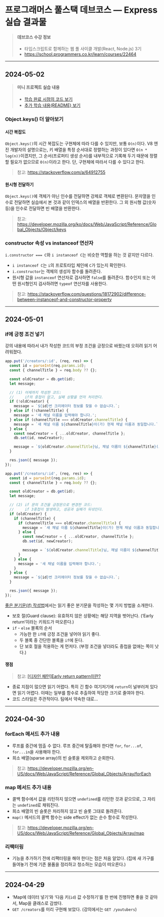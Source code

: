 # 프로그래머스 풀스택 데브코스 — Express 실습 결과물

> #### 데브코스 수강 정보
>
> * 타입스크립트로 함께하는 웹 풀 사이클 개발(React, Node.js) 3기
> * https://school.programmers.co.kr/learn/courses/22464

---

## 2024-05-02

> #### 미니 프로젝트 실습 내용
>
> * [학습 완료 시점의 코드 보기](https://github.com/yejunian/devcourse-yt-demo/tree/1974a47f7e53bd42effda2be4f83b9764d5ce4f6)
> * [추가 학습 내용(README) 보기](https://github.com/yejunian/devcourse-yt-demo/tree/1974a47f7e53bd42effda2be4f83b9764d5ce4f6/README.md#2024-05-02)

### Object.keys() 더 알아보기

#### 시간 복잡도

`Object.keys()`의 시간 복잡도는 구현체에 따라 다를 수 있지만, 보통 `O(n)`이다. V8 엔진 개발자의 설명으로는, 키 배열을 특정 순서대로 정렬하는 과정이 있다면 `O(n * log(n))`이겠지만, 그 순서(프로퍼티 생성 순서)를 내부적으로 기록해 두기 때문에 정렬할 필요가 없으므로 `O(n)`이라고 한다. 단, 구현체에 따라서 다를 수 있다고 한다.

> 참고: https://stackoverflow.com/a/64912755

#### 원시형 전달하기

`Object.keys()`에 객체가 아닌 인수를 전달하면 강제로 객체로 변환된다. 문자열을 인수로 전달하면 실습에서 본 것과 같이 인덱스의 배열을 반환한다. 그 외 원시형 값(숫자 등)을 인수로 전달하면 빈 배열을 반환한다.

> 참고: https://developer.mozilla.org/ko/docs/Web/JavaScript/Reference/Global_Objects/Object/keys

### constructor 속성 vs instanceof 연산자

`i.constructor === C`와 `i instanceof C`는 비슷한 역할을 하는 것 같지만 다르다.

* `i instanceof C`는 `i`의 프로토타입 체인에 `C`가 있는지 확인한다.
* `i.constructor`는 객체의 생성자 함수를 돌려준다.
* 원시형 값을 `instanceof` 연산자로 검사하면 `false`를 돌려준다. 함수인지 또는 어떤 원시형인지 검사하려면 `typeof` 연산자를 사용한다.

> 참고: https://stackoverflow.com/questions/18172902/difference-between-instanceof-and-constructor-property

---

## 2024-05-01

### if에 긍정 조건 넣기

강의 내용에 따라서 내가 작성한 코드의 부정 조건을 긍정으로 바꿨는데 오히려 읽기 어려워졌다.

```javascript
app.put('/creators/:id', (req, res) => {
  const id = parseInt(req.params.id);
  const { channelTitle } = req.body ?? {};

  const oldCreator = db.get(id);
  let message;

  // (1) 어제까지 작성한 코드:
  //     if의 중첩이 없고, 실패 상황을 먼저 처리한다.
  if (!oldCreator) {
    message = `${id}번 크리에이터 정보를 찾을 수 없습니다.`;
  } else if (!channelTitle) {
    message = '새 채널 이름을 입력해야 합니다.';
  } else if (channelTitle === oldCreator.channelTitle) {
    message = `새 채널 이름 ${channelTitle}이(가) 현재 채널 이름과 동일합니다.`;
  } else {
    const newCreator = { ...oldCreator, channelTitle };
    db.set(id, newCreator);

    message = `${oldCreator.channelTitle}님, 채널 이름이 ${channelTitle}(으)로 변경되었습니다.`;
  }

  res.json({ message });
});
```

```javascript
app.put('/creators/:id', (req, res) => {
  const id = parseInt(req.params.id);
  const { channelTitle } = req.body ?? {};

  const oldCreator = db.get(id);
  let message;

  // (2) if 문의 조건을 긍정문으로 변경한 코드:
  //     if 3중첩이 발생하고, 성공과 실패가 뒤섞인다.
  if (oldCreator) {
    if (channelTitle) {
      if (channelTitle === oldCreator.channelTitle) {
        message = `새 채널 이름 ${channelTitle}이(가) 현재 채널 이름과 동일합니다.`;
      } else {
        const newCreator = { ...oldCreator, channelTitle };
        db.set(id, newCreator);

        message = `${oldCreator.channelTitle}님, 채널 이름이 ${channelTitle}(으)로 변경되었습니다.`;
      }
    } else {
      message = '새 채널 이름을 입력해야 합니다.';
    }
  } else {
    message = `${id}번 크리에이터 정보를 찾을 수 없습니다.`;
  }

  res.json({ message });
});
```

[좋은 분기문(if) 작성법](https://redutan.github.io/2016/04/01/good-if)에서는 읽기 좋은 분기문을 작성하는 몇 가지 방법을 소개한다.

* 보호 절(Guard clause): 유효하지 않은 상황에는 해당 지역을 벗어난다. (‘Early return’이라는 키워드가 떠오른다.)
* `if` - `else` 블록의 순서
    * 가능한 한 `if`에 긍정 조건을 넣어야 읽기 좋다.
    * 두 블록 중 간단한 블록을 `if`에 둔다.
    * 단 보호 절을 적용하는 게 먼저다. (부정 조건을 넣더라도 중첩을 없애는 쪽이 낫다.)

#### 쟁점

> 참고: [[디자인 패턴]Early return pattern이란?](https://woonys.tistory.com/209)

* 종료 지점이 많으면 읽기 어렵다. 특히 긴 함수 여기저기에 `return`이 널부러져 있다면 읽기 어렵다. 이때는 일부를 함수로 추출하여 적당한 크기로 줄여야 한다.
* 코드 스타일은 주관적이다. 팀에서 약속한 대로...

---

## 2024-04-30

### forEach 메서드 추가 내용

* 루프를 중간에 멈출 수 없다. 루프 중간에 탈출해야 한다면 `for`, `for...of`, `for...in`을 사용해야 한다.
* 희소 배열(sparse array)의 빈 슬롯을 제외하고 순회한다.

> 참고: https://developer.mozilla.org/en-US/docs/Web/JavaScript/Reference/Global_Objects/Array/forEach

### map 메서드 추가 내용

* 콜백 함수에서 값을 리턴하지 않으면 `undefined`를 리턴한 것과 같으므로, 그 자리는 `undefined`로 채워진다.
* 희소 배열의 빈 슬롯은 처리하지 않고 빈 슬롯 그대로 돌려준다.
* `map()` 메서드의 콜백 함수는 side effect가 없는 순수 함수로 작성한다.

> 참고: https://developer.mozilla.org/en-US/docs/Web/JavaScript/Reference/Global_Objects/Array/map

### 리팩터링

* 기능을 추가하기 전에 리팩터링을 해야 한다는 점은 처음 알았다. (집에 새 가구를 들여놓기 전에 기존 물품을 정리하고 청소하는 모습이 떠오른다.)

---

## 2024-04-29

* ‘Map에 데이터 넣기’와 ‘다음 키(`id`) 값 수정하기’를 한 번에 진행하면 좋을 것 같아서, Map을 클래스로 감쌌다.
* `GET /creators`를 미리 구현해 보았다. (강의에서는 `GET /youtubers`)
